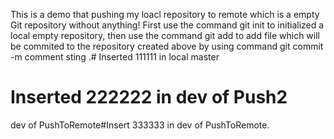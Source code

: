 ﻿This is a demo that pushing my loacl repository to remote which is a empty Git repository without anything!
First use the command git init to initialized a local empty repository,
then use the command git add <filename> to add file which will be commited to the repository created above by using command git commit -m comment sting <filename>.# Inserted 111111 in local master
# Inserted 222222 in dev of Push2
dev of PushToRemote#Insert 333333 in dev of PushToRemote.
